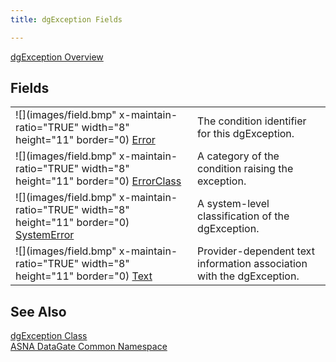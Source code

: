 ```yaml
---
title: dgException Fields

---
```


[dgException Overview](dgexception-class.html) 
## Fields


|      |      |
| ---- | ---- |
| ![](images/field.bmp" x-maintain-ratio="TRUE" width="8" height="11" border="0) [ Error](dcsdgExceptionClassErrorField.html) | The condition identifier for this dgException. |
| ![](images/field.bmp" x-maintain-ratio="TRUE" width="8" height="11" border="0) [ ErrorClass](dcsdgExceptionClassErrorClassField.html) | A category of the condition raising the exception. |
| ![](images/field.bmp" x-maintain-ratio="TRUE" width="8" height="11" border="0) [ SystemError](dcsdgExceptionClassSystemErrorField.html) | A system-level classification of the dgException. |
| ![](images/field.bmp" x-maintain-ratio="TRUE" width="8" height="11" border="0) [ Text](dcsDisconnectingfromaDatabase.html) | Provider-dependent text information association with the dgException. |



## See Also


[dgException Class](dgexception-class.html)
      <br />
[ASNA DataGate Common Namespace](datagate-common-namespace.html)

